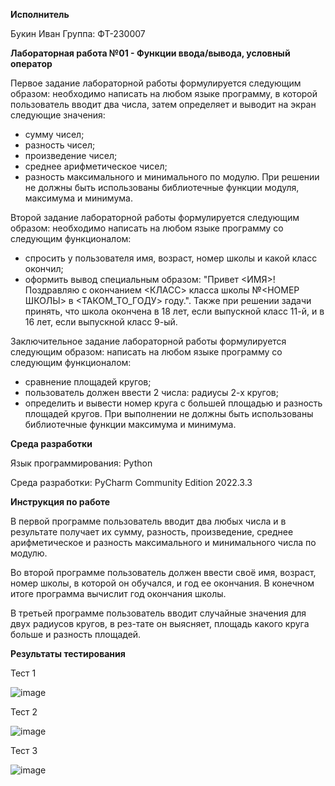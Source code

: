  
**Исполнитель**

Букин Иван
Группа: ФТ-230007

**Лабораторная работа №01 - Функции ввода/вывода, условный оператор**

Первое задание лабораторной работы формулируется следующим образом: необходимо написать на любом языке программу, в которой пользователь вводит два числа, затем определяет и выводит на экран следующие значения: 
- сумму чисел;
- разность чисел;
- произведение чисел; 
- среднее арифметическое чисел;
- разность максимального и минимального по модулю.
При решении не должны быть использованы библиотечные функции модуля, максимума и минимума. 

Второй задание лабораторной работы формулируется следующим образом: необходимо написать на любом языке программу со следующим функционалом: 
- спросить у пользователя имя, возраст, номер школы и какой класс окончил;
- оформить вывод специальным образом: 
"Привет <ИМЯ>!
Поздравляю с окончанием <КЛАСС> класса школы №<НОМЕР ШКОЛЫ>
в <ТАКОМ_ТО_ГОДУ> году.". 
Также при решении задачи принять, что школа окончена в 18 лет, если выпускной класс 11-й, и в 16 лет, если выпускной класс 9-ый. 

Заключительное задание лабораторной работы формулируется следующим образом: написать на любом языке программу со следующим функционалом: 
- сравнение площадей кругов; 
- пользователь должен ввести 2 числа: радиусы 2-х кругов;
- определить и вывести номер круга с большей площадью и разность площадей кругов. 
При выполнении не должны быть использованы библиотечные функции максимума и минимума.

**Среда разработки**

Язык программирования: Python

Среда разработки: PyCharm Community Edition 2022.3.3

**Инструкция по работе**

В первой программе пользователь вводит два любых числа и в результате получает их сумму, разность, произведение, среднее арифметическое и разность максимального и минимального числа по модулю.

Во второй программе пользователь должен ввести своё имя, возраст, номер школы, в которой он обучался, и год ее окончания. В конечном итоге программа вычислит год окончания школы. 

В третьей программе пользователь вводит случайные значения для двух радиусов кругов, в рез-тате он выясняет, площадь какого круга больше и разность площадей.

**Результаты тестирования**

Тест 1

![image](https://github.com/user-attachments/assets/d048662f-64b9-4620-a35e-7572cb8d99b5)

Тест 2 

![image](https://github.com/user-attachments/assets/a2956438-be61-4468-991c-c0d7b4861305)

Тест 3 

![image](https://github.com/user-attachments/assets/f0761161-9d82-4cdf-9d3c-9876fcf2c398)




